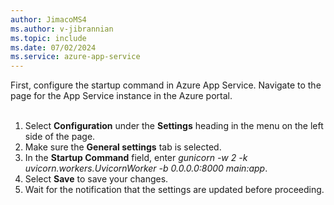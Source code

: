 ```yaml
---
author: JimacoMS4
ms.author: v-jibrannian
ms.topic: include
ms.date: 07/02/2024
ms.service: azure-app-service
---
```

First, configure the startup command in Azure App Service. Navigate to the page for the App Service instance in the Azure portal.<br>
<br>
1. Select **Configuration** under the **Settings** heading in the menu on the left side of the page.
1. Make sure the **General settings** tab is selected.
1. In the **Startup Command** field, enter *gunicorn -w 2 -k uvicorn.workers.UvicornWorker -b 0.0.0.0:8000 main:app*.
1. Select **Save** to save your changes.
1. Wait for the notification that the settings are updated before proceeding.
